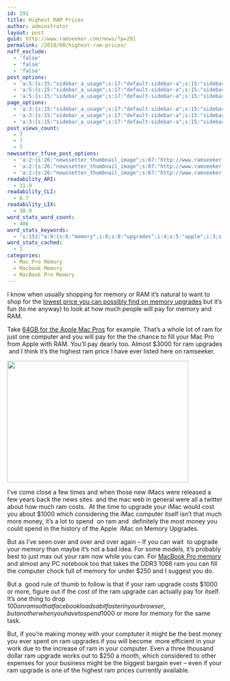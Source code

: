 ```yaml
---
id: 291
title: Highest RAM Prices
author: adminstrator
layout: post
guid: http://www.ramseeker.com/news/?p=291
permalink: /2010/08/highest-ram-prices/
naff_exclude:
  - 'false'
  - 'false'
  - 'false'
post_options:
  - 'a:5:{s:15:"sidebar_a_usage";s:17:"default-sidebar-a";s:15:"sidebar_b_usage";s:17:"default-sidebar-b";s:9:"hwa_usage";s:17:"default-headerbar";s:8:"ad_above";s:0:"";s:8:"ad_below";s:0:"";}'
  - 'a:5:{s:15:"sidebar_a_usage";s:17:"default-sidebar-a";s:15:"sidebar_b_usage";s:17:"default-sidebar-b";s:9:"hwa_usage";s:17:"default-headerbar";s:8:"ad_above";s:0:"";s:8:"ad_below";s:0:"";}'
  - 'a:5:{s:15:"sidebar_a_usage";s:17:"default-sidebar-a";s:15:"sidebar_b_usage";s:17:"default-sidebar-b";s:9:"hwa_usage";s:17:"default-headerbar";s:8:"ad_above";s:0:"";s:8:"ad_below";s:0:"";}'
page_options:
  - 'a:3:{s:15:"sidebar_a_usage";s:17:"default-sidebar-a";s:15:"sidebar_b_usage";s:17:"default-sidebar-b";s:9:"hwa_usage";s:17:"default-headerbar";}'
  - 'a:3:{s:15:"sidebar_a_usage";s:17:"default-sidebar-a";s:15:"sidebar_b_usage";s:17:"default-sidebar-b";s:9:"hwa_usage";s:17:"default-headerbar";}'
  - 'a:3:{s:15:"sidebar_a_usage";s:17:"default-sidebar-a";s:15:"sidebar_b_usage";s:17:"default-sidebar-b";s:9:"hwa_usage";s:17:"default-headerbar";}'
post_views_count:
  - 7
  - 7
  - 7
newssetter_tfuse_post_options:
  - 'a:2:{s:26:"newssetter_thumbnail_image";s:67:"http://www.ramseeker.com/wp-content/uploads/2010/08/memorylady2.jpg";s:24:"newssetter_disable_image";s:4:"true";}'
  - 'a:2:{s:26:"newssetter_thumbnail_image";s:67:"http://www.ramseeker.com/wp-content/uploads/2010/08/memorylady2.jpg";s:24:"newssetter_disable_image";s:4:"true";}'
  - 'a:2:{s:26:"newssetter_thumbnail_image";s:67:"http://www.ramseeker.com/wp-content/uploads/2010/08/memorylady2.jpg";s:24:"newssetter_disable_image";s:4:"true";}'
readability_ARI:
  - 11.9
readability_CLI:
  - 6.7
readability_LIX:
  - 30.9
word_stats_word_count:
  - 406
word_stats_keywords:
  - 's:153:"a:9:{s:6:"memory";i:8;s:8:"upgrades";i:4;s:5:"apple";i:3;s:8:"computer";i:4;s:7:"upgrade";i:6;s:4:"imac";i:3;i:1000;i:3;s:5:"money";i:4;s:5:"spend";i:3;}";'
word_stats_cached:
  - 1
categories:
  - Mac Pro Memory
  - Macbook Memory
  - MacBook Pro Memory
---
```

I know when usually shopping for memory or RAM it&#8217;s natural to want to shop for the [lowest price you can possibly find on memory upgrades][1] but it&#8217;s fun (to me anyway) to look at how much people will pay for memory and RAM.

Take [64GB for the Apple Mac Pros][2] for example. That&#8217;s a whole lot of ram for just one computer and you will pay for the the chance to fill your Mac Pro from Apple with RAM. You&#8217;ll pay dearly too. Almost $3000 for ram upgrades  and I think it&#8217;s the highest ram price I have ever listed here on ramseeker.

<img class="alignleft size-full wp-image-420" title="scientist" alt="" src="http://www.ramseeker.com/wp-content/uploads/2010/08/memorylady2.jpg" width="423" height="284" />

I&#8217;ve come close a few times and when those new iMacs were released a few years back the news sites  and the mac web in general were all a twitter about how much ram costs.  At the time to upgrade your iMac would cost you about $1000 which considering the iMac computer itself isn&#8217;t that much more money, it&#8217;s a lot to spend  on ram and  definitely the most money you could spend in the history of the Apple  iMac on Memory Upgrades.

But as I&#8217;ve seen over and over and over again &#8211; If you can wait  to upgrade your memory than maybe it&#8217;s not a bad idea. For some models, it&#8217;s probably best to just max out your ram now while you can. For [MacBook Pro memory][3] and almost any PC notebook too that takes the DDR3 1066 ram you can fill the computer chock full of memory for under $250 and I suggest you do.

But a  good rule of thumb to follow is that if your ram upgrade costs $1000 or more, figure out if the cost of the ram upgrade can actually pay for itself. It&#8217;s one thing to drop $100 on ram so that facebook loads  a bit faster in your browser, but another when you have to spend  $1000 or more for memory for the same task.

But, if you&#8217;re making money with your comptuter it might be the best money you ever spent on ram upgrades if you will become  more efficient in your work due to the increase of ram in your computer. Even a three thousand dollar ram upgrade works out to $250 a month, which considered to other expenses for your business might be the biggest bargain ever &#8211; even if your ram upgrade is one of the highest ram prices currently available.

 [1]: http://www.ramseeker.com "lowest price on ram"
 [2]: http://www.ramseeker.com/memory/Mac_Pro_RAM_Upgrade_Kits_DDR3_1333_with_8GB_RAM-64gb/ "mac pro 64gb ram"
 [3]: http://www.ramseeker.com/memory/MacBook_Pro_KITS_(1066_DDR3)/ "macbook pro memory"